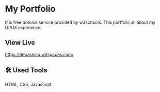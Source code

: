 
# My Portfolio

It is free domain service provided by w3schools. This portfolio all about
my UI/UX experience.


## View Live

https://debashisb.w3spaces.com/
## 🛠 Used Tools 
HTML, CSS, Javascript
